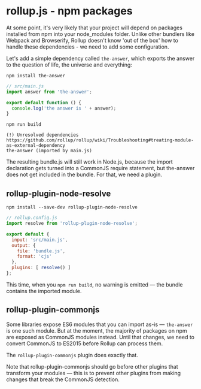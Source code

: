# rollup.js - npm packages

At some point, it's very likely that your project will depend on packages installed from npm into your node_modules folder. Unlike other bundlers like Webpack and Browserify, Rollup doesn't know 'out of the box' how to handle these dependencies - we need to add some configuration.

Let's add a simple dependency called `the-answer`, which exports the answer to the question of life, the universe and everything:

```
npm install the-answer
```

```js
// src/main.js
import answer from 'the-answer';

export default function () {
  console.log('the answer is ' + answer);
}
```

```
npm run build

(!) Unresolved dependencies
https://github.com/rollup/rollup/wiki/Troubleshooting#treating-module-as-external-dependency
the-answer (imported by main.js)
```

The resulting bundle.js will still work in Node.js, because the import declaration gets turned into a CommonJS require statement, but the-answer does not get included in the bundle. For that, we need a plugin.

## rollup-plugin-node-resolve

```
npm install --save-dev rollup-plugin-node-resolve
```

```js
// rollup.config.js
import resolve from 'rollup-plugin-node-resolve';

export default {
  input: 'src/main.js',
  output: {
    file: 'bundle.js',
    format: 'cjs'
  },
  plugins: [ resolve() ]
};
```

This time, when you `npm run build`, no warning is emitted — the bundle contains the imported module.

## rollup-plugin-commonjs

Some libraries expose ES6 modules that you can import as-is — `the-answer` is one such module. But at the moment, the majority of packages on npm are exposed as CommonJS modules instead. Until that changes, we need to convert CommonJS to ES2015 before Rollup can process them.

The `rollup-plugin-commonjs` plugin does exactly that.

Note that rollup-plugin-commonjs should go before other plugins that transform your modules — this is to prevent other plugins from making changes that break the CommonJS detection.
